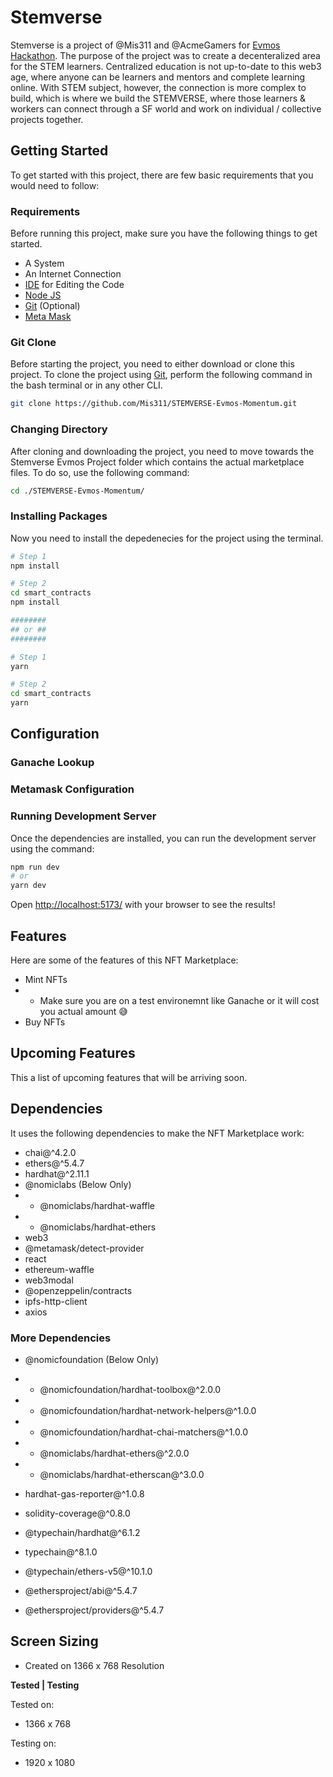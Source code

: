 # Stemverse

Stemverse is a project of @Mis311 and @AcmeGamers for [Evmos Hackathon](https://devpost.com/software/stemverse). The purpose of the project was to create a decenteralized area for the STEM learners. Centralized education is not up-to-date to this web3 age, where anyone can be learners and mentors and complete learning online. With STEM subject, however, the connection is more complex to build, which is where we build the STEMVERSE, where those learners & workers can connect through a SF world and work on individual / collective projects together. 

## Getting Started

To get started with this project, there are few basic requirements that you would need to follow:

### Requirements

Before running this project, make sure you have the following things to get started.

- A System
- An Internet Connection
- [IDE](https://www.google.com/search?q=IDE+Examples&ei=YRVaYp65ObyM9u8P4tOpyAI&ved=0ahUKEwje7ZaGsZf3AhU8hv0HHeJpCikQ4dUDCA4&uact=5&oq=IDE+Examples&gs_lcp=Cgdnd3Mtd2l6EAMyBwgAEEcQsAMyBwgAEEcQsAMyBwgAEEcQsAMyBwgAEEcQsAMyBwgAEEcQsAMyBwgAEEcQsAMyBwgAEEcQsAMyBwgAEEcQsAMyBwgAELADEEMyBwgAELADEENKBAhBGABKBAhGGABQfFh8YKYDaAFwAXgAgAEAiAEAkgEAmAEAoAEByAEKwAEB&sclient=gws-wiz) for Editing the Code
- [Node JS](https://nodejs.org/en/download/)
- [Git](https://git-scm.com/downloads) (Optional)
- [Meta Mask](https://metamask.io/download/)

### Git Clone

Before starting the project, you need to either download or clone this project. To clone the project using [Git](https://git-scm.com/downloads), perform the following command in the bash terminal or in any other CLI.

```bash
git clone https://github.com/Mis311/STEMVERSE-Evmos-Momentum.git
```

### Changing Directory

After cloning and downloading the project, you need to move towards the Stemverse Evmos Project folder which contains the actual marketplace files. To do so, use the following command:

```bash
cd ./STEMVERSE-Evmos-Momentum/
```

### Installing Packages

Now you need to install the depedenecies for the project using the terminal.

```bash
# Step 1
npm install

# Step 2
cd smart_contracts
npm install

########
## or ##
########

# Step 1
yarn

# Step 2
cd smart_contracts
yarn


```

## Configuration

### Ganache Lookup

### Metamask Configuration

### Running Development Server

Once the dependencies are installed, you can run the development server using the command:

```bash
npm run dev
# or
yarn dev
```

Open [http://localhost:5173/](http://localhost:5173/) with your browser to see the results!

## Features

Here are some of the features of this NFT Marketplace:

- Mint NFTs
- - Make sure you are on a test environemnt like Ganache or it will cost you actual amount 😅
- Buy NFTs

## Upcoming Features

This a list of upcoming features that will be arriving soon.

## Dependencies

It uses the following dependencies to make the NFT Marketplace work:

- chai@^4.2.0
- ethers@^5.4.7
- hardhat@^2.11.1
- @nomiclabs (Below Only)
- - @nomiclabs/hardhat-waffle
- - @nomiclabs/hardhat-ethers
- web3
- @metamask/detect-provider
- react
- ethereum-waffle
- web3modal
- @openzeppelin/contracts
- ipfs-http-client
- axios

### More Dependencies

- @nomicfoundation (Below Only)
- - @nomicfoundation/hardhat-toolbox@^2.0.0
- - @nomicfoundation/hardhat-network-helpers@^1.0.0
- - @nomicfoundation/hardhat-chai-matchers@^1.0.0
- - @nomiclabs/hardhat-ethers@^2.0.0
- - @nomiclabs/hardhat-etherscan@^3.0.0

- hardhat-gas-reporter@^1.0.8
- solidity-coverage@^0.8.0
- @typechain/hardhat@^6.1.2
- typechain@^8.1.0
- @typechain/ethers-v5@^10.1.0
- @ethersproject/abi@^5.4.7
- @ethersproject/providers@^5.4.7

<!--
hardhat
@nomiclabs/hardhat-waffle
ethereum-waffle
chai
@nomiclabs/hardhat-ethers
ethers

hardhat@^2.11.1
@nomicfoundation/hardhat-toolbox@^2.0.0
@nomicfoundation/hardhat-network-helpers@^1.0.0
@nomicfoundation/hardhat-chai-matchers@^1.0.0
@nomiclabs/hardhat-ethers@^2.0.0
@nomiclabs/hardhat-etherscan@^3.0.0
chai@^4.2.0
ethers@^5.4.7
hardhat-gas-reporter@^1.0.8
solidity-coverage@^0.8.0
@typechain/hardhat@^6.1.2
typechain@^8.1.0
@typechain/ethers-v5@^10.1.0
@ethersproject/abi@^5.4.7
@ethersproject/providers@^5.4.7
-->

## Screen Sizing

- Created on 1366 x 768 Resolution

**Tested | Testing**

Tested on:

- 1366 x 768

Testing on:

- 1920 x 1080
